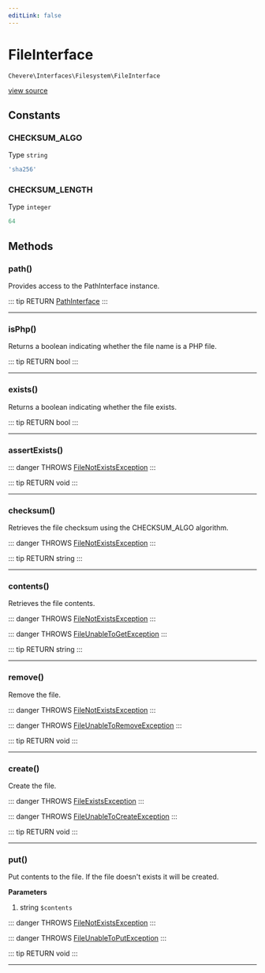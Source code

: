 ```yaml
---
editLink: false
---
```


# FileInterface

`Chevere\Interfaces\Filesystem\FileInterface`

[view source](https://github.com/chevere/chevere/blob/master/interfaces/Filesystem/FileInterface.php)

## Constants

### CHECKSUM_ALGO

Type `string`

```php
'sha256'
```

### CHECKSUM_LENGTH

Type `integer`

```php
64
```

## Methods

### path()

Provides access to the PathInterface instance.

::: tip RETURN
[PathInterface](./PathInterface.md)
:::

---

### isPhp()

Returns a boolean indicating whether the file name is a PHP file.

::: tip RETURN
bool
:::

---

### exists()

Returns a boolean indicating whether the file exists.

::: tip RETURN
bool
:::

---

### assertExists()

::: danger THROWS
[FileNotExistsException](../../Exceptions/Filesystem/FileNotExistsException.md)
:::

::: tip RETURN
void
:::

---

### checksum()

Retrieves the file checksum using the CHECKSUM_ALGO algorithm.

::: danger THROWS
[FileNotExistsException](../../Exceptions/Filesystem/FileNotExistsException.md)
:::

::: tip RETURN
string
:::

---

### contents()

Retrieves the file contents.

::: danger THROWS
[FileNotExistsException](../../Exceptions/Filesystem/FileNotExistsException.md)
:::

::: danger THROWS
[FileUnableToGetException](../../Exceptions/Filesystem/FileUnableToGetException.md)
:::

::: tip RETURN
string
:::

---

### remove()

Remove the file.

::: danger THROWS
[FileNotExistsException](../../Exceptions/Filesystem/FileNotExistsException.md)
:::

::: danger THROWS
[FileUnableToRemoveException](../../Exceptions/Filesystem/FileUnableToRemoveException.md)
:::

::: tip RETURN
void
:::

---

### create()

Create the file.

::: danger THROWS
[FileExistsException](../../Exceptions/Filesystem/FileExistsException.md)
:::

::: danger THROWS
[FileUnableToCreateException](../../Exceptions/Filesystem/FileUnableToCreateException.md)
:::

::: tip RETURN
void
:::

---

### put()

Put contents to the file. If the file doesn't exists it will be created.

**Parameters**

1. string `$contents`

::: danger THROWS
[FileNotExistsException](../../Exceptions/Filesystem/FileNotExistsException.md)
:::

::: danger THROWS
[FileUnableToPutException](../../Exceptions/Filesystem/FileUnableToPutException.md)
:::

::: tip RETURN
void
:::

---
